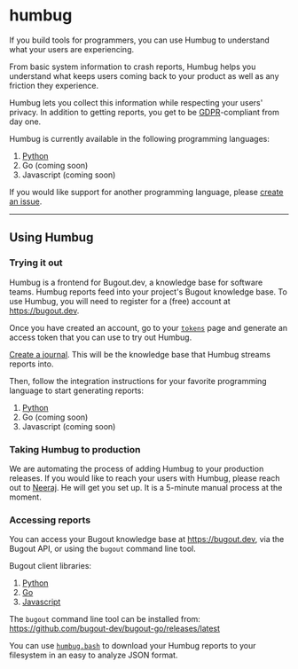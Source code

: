 # humbug

If you build tools for programmers, you can use Humbug to understand what your users are
experiencing.

From basic system information to crash reports, Humbug helps you understand what keeps users coming
back to your product as well as any friction they experience.

Humbug lets you collect this information while respecting your users' privacy. In addition to
getting reports, you get to be [GDPR](https://gdpr-info.eu/)-compliant from day one.

Humbug is currently available in the following programming languages:

1. [Python](./python)
2. Go (coming soon)
3. Javascript (coming soon)

If you would like support for another programming language, please
[create an issue](https://github.com/bugout-dev/humbug/issues/new).

---

## Using Humbug

### Trying it out

Humbug is a frontend for Bugout.dev, a knowledge base for software teams. Humbug reports feed into
your project's Bugout knowledge base. To use Humbug, you will need to register for a (free) account
at https://bugout.dev.

Once you have created an account, go to your [`tokens`](https://bugout.dev/account/tokens) page and
generate an access token that you can use to try out Humbug.

[Create a journal](https://bugout.dev/journals). This will be the knowledge base that Humbug streams
reports into.

Then, follow the integration instructions for your favorite programming language to start generating
reports:

1. [Python](./python/README.md#integration)
2. Go (coming soon)
3. Javascript (coming soon)

### Taking Humbug to production

We are automating the process of adding Humbug to your production releases. If you would like to
reach your users with Humbug, please reach out to [Neeraj](mailto:neeraj@bugout.dev). He will get
you set up. It is a 5-minute manual process at the moment.

### Accessing reports

You can access your Bugout knowledge base at https://bugout.dev, via the Bugout API, or using the
`bugout` command line tool.

Bugout client libraries:

1. [Python](https://pypi.org/project/bugout/)
2. [Go](https://github.com/bugout-dev/bugout-go)
3. [Javascript](https://github.com/bugout-dev/bugout-js)

The `bugout` command line tool can be installed from:
https://github.com/bugout-dev/bugout-go/releases/latest

You can use [`humbug.bash`](https://gist.github.com/zomglings/a82ea32e8533afe62278bb2056e95621)
to download your Humbug reports to your filesystem in an easy to analyze JSON format.

